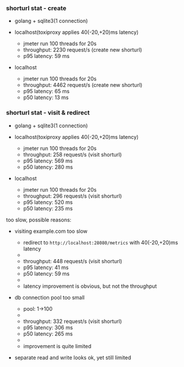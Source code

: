 ### shorturl stat - create

- golang + sqlite3(1 connection)
- localhost(toxiproxy applies 40(-20,+20)ms latency)
    - jmeter run 100 threads for 20s
    - throughput: 2230 request/s (create new shorturl)
    - p95 latency: 59 ms

- localhost
    - jmeter run 100 threads for 20s
    - throughput: 4462 request/s (create new shorturl)
    - p95 latency: 65 ms
    - p50 latency: 13 ms

### shorturl stat - visit & redirect

- golang + sqlite3(1 connection)
- localhost(toxiproxy applies 40(-20,+20)ms latency)
    - jmeter run 100 threads for 20s
    - throughput: 258 request/s (visit shorturl)
    - p95 latency: 569 ms
    - p50 latency: 280 ms

- localhost
    - jmeter run 100 threads for 20s
    - throughput: 296 request/s (visit shorturl)
    - p95 latency: 520 ms
    - p50 latency: 235 ms

too slow, possible reasons:
- visiting example.com too slow
    - redirect to `http://localhost:28080/metrics` with 40(-20,+20)ms latency
    -
    - throughput: 448 request/s (visit shorturl)
    - p95 latency: 41 ms
    - p50 latency: 59 ms
    -
    - latency improvement is obvious, but not the throughput

- db connection pool too small
    - pool: 1->100
    -
    - throughput: 332 request/s (visit shorturl)
    - p95 latency: 306 ms
    - p50 latency: 265 ms
    -
    - improvement is quite limited

- separate read and write looks ok, yet still limited
